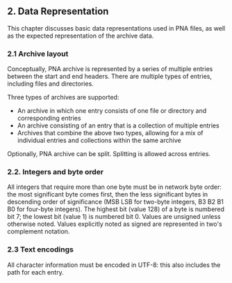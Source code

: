 ## 2. Data Representation

This chapter discusses basic data representations used in PNA files, as well as the expected representation of the archive data.

### 2.1 Archive layout

Conceptually, PNA archive is represented by a series of multiple entries between the start and end headers.
There are multiple types of entries, including files and directories.

Three types of archives are supported:
- An archive in which one entry consists of one file or directory and corresponding entries
- An archive consisting of an entry that is a collection of multiple entries
- Archives that combine the above two types, allowing for a mix of individual entries and collections within the same archive

Optionally, PNA archive can be split.
Splitting is allowed across entries.

### 2.2. Integers and byte order

All integers that require more than one byte must be in network byte order: the most significant byte comes first, then the less significant bytes in descending order of significance (MSB LSB for two-byte integers, B3 B2 B1 B0 for four-byte integers). The highest bit (value 128) of a byte is numbered bit 7; the lowest bit (value 1) is numbered bit 0. Values are unsigned unless otherwise noted. Values explicitly noted as signed are represented in two's complement notation.

### 2.3 Text encodings

All character information must be encoded in UTF-8: this also includes the path for each entry.
